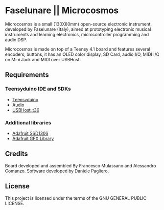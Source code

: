 # Faselunare || Microcosmos

Microcosmos is a small (130X80mm) open-source electronic instrument, developed by Faselunare (Italy), aimed at prototyping electronic musical instruments and learning electronics, microcontroller programming and audio DSP.

Microcosmos is made on top of a Teensy 4.1 board and features several encoders, buttons, it has an OLED color display, SD Card, audio I/O, MIDI I/O on Mini Jack and MIDI over USBHost.

## Requirements

### Teensyduino IDE and SDKs

- [Teensyduino](https://www.pjrc.com/teensy/teensyduino.html)
- [Audio](https://www.pjrc.com/teensy/td_libs_Audio.html)
- [USBHost_t36](https://github.com/PaulStoffregen/USBHost_t36)

### Additional libraries

- [Adafruit SSD1306](https://github.com/adafruit/Adafruit_SSD1306)
- [Adafruit GFX Library](https://github.com/adafruit/Adafruit-GFX-Library)


## Credits

Board developed and assembled By Francesco Mulassano and Alessandro Comanzo.
Software developed by Daniele Pagliero.

## License

This project is licensed under the terms of the GNU GENERAL PUBLIC LICENSE.
